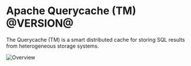 Apache Querycache (TM) @VERSION@
======================

The Querycache (TM) is a smart distributed cache for storing 
SQL results from heterogeneous storage systems.

![Overview](https://raw.github.com/izlley/querycache/master/docs/images/querycache_overview.jpg)
